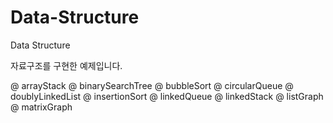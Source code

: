 # Data-Structure
Data Structure

자료구조를 구현한 예제입니다.

@ arrayStack @ binarySearchTree @ bubbleSort @ circularQueue @ doublyLinkedList 
@ insertionSort @ linkedQueue @ linkedStack @ listGraph @ matrixGraph
